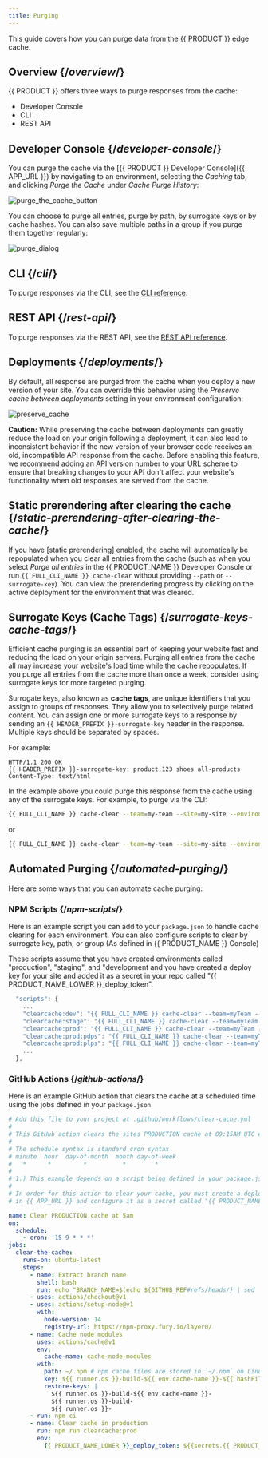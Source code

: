 ```yaml
---
title: Purging
---
```


This guide covers how you can purge data from the {{ PRODUCT }} edge cache.

## Overview {/*overview*/}

{{ PRODUCT }} offers three ways to purge responses from the cache:

- Developer Console
- CLI
- REST API

## Developer Console {/*developer-console*/}

You can purge the cache via the [{{ PRODUCT }} Developer Console]({{ APP_URL }}) by navigating to an environment, selecting the _Caching_ tab, and clicking _Purge the Cache_ under _Cache Purge History_:

![purge_the_cache_button](/images/purging/purge_the_cache_button.png)

You can choose to purge all entries, purge by path, by surrogate keys or by cache hashes. You can also save multiple paths in a group if you purge them together regularly:

![purge_dialog](/images/purging/dialog.png)

## CLI {/*cli*/}

To purge responses via the CLI, see the [CLI reference](/guides/cli#cache-clear).

## REST API {/*rest-api*/}

To purge responses via the REST API, see the [REST API reference](/guides/rest_api#clear-cache).

## Deployments {/*deployments*/}

By default, all response are purged from the cache when you deploy a new version of your site. You can override this behavior using the _Preserve cache between deployments_ setting in your environment configuration:

![preserve_cache](/images/purging/preserve.png)

__Caution:__ While preserving the cache between deployments can greatly reduce the load on your origin following a deployment, it can also lead to inconsistent behavior if the new version of your browser code receives an old, incompatible API response from the cache. Before enabling this feature, we recommend adding an API version number to your URL scheme to ensure that breaking changes to your API don't affect your website's functionality when old responses are served from the cache.

## Static prerendering after clearing the cache {/*static-prerendering-after-clearing-the-cache*/}

If you have [static prerendering] enabled, the cache will automatically be repopulated when you clear all entries from the cache (such as when you select _Purge all entries_ in the {{ PRODUCT_NAME }} Developer Console or run `{{ FULL_CLI_NAME }} cache-clear` without providing `--path` or `--surrogate-key`). You can view the prerendering progress by clicking on the active deployment for the environment that was cleared.

## Surrogate Keys (Cache Tags) {/*surrogate-keys-cache-tags*/}

Efficient cache purging is an essential part of keeping your website fast and reducing the load on your origin servers. Purging all entries from the cache all may increase your website's load time while the cache repopulates. If you purge all entries from the cache more than once a week, consider using surrogate keys for more targeted purging.

Surrogate keys, also known as **cache tags**,  are unique identifiers that you assign to groups of responses. They allow you to selectively purge related content. You can assign one or more surrogate keys to a response by sending an `{{ HEADER_PREFIX }}-surrogate-key` header in the response. Multiple keys should be separated by spaces.

For example:

```
HTTP/1.1 200 OK
{{ HEADER_PREFIX }}-surrogate-key: product.123 shoes all-products
Content-Type: text/html
```

In the example above you could purge this response from the cache using any of the surrogate keys. For example, to purge via the CLI:

```bash
{{ FULL_CLI_NAME }} cache-clear --team=my-team --site=my-site --environment=production --surrogate-key=product.123
```

or

```bash
{{ FULL_CLI_NAME }} cache-clear --team=my-team --site=my-site --environment=production --surrogate-key=shoes
```

## Automated Purging {/*automated-purging*/}

Here are some ways that you can automate cache purging:

### NPM Scripts {/*npm-scripts*/}

Here is an example script you can add to your `package.json` to handle cache clearing for each environment. You can also configure scripts to clear by surrogate key, path, or group (As defined in {{ PRODUCT_NAME }} Console)

These scripts assume that you have created environments called "production", "staging", and "development and you have created a deploy key for your site and added it as a secret in your repo called "{{ PRODUCT_NAME_LOWER }}\_deploy_token".

```js
  "scripts": {
    ...
    "clearcache:dev": "{{ FULL_CLI_NAME }} cache-clear --team=myTeam --site=my{{ PRODUCT_NAME }}App --environment=development --token=${{ PRODUCT_NAME_LOWER }}_deploy_token",
    "clearcache:stage": "{{ FULL_CLI_NAME }} cache-clear --team=myTeam --site=my{{ PRODUCT_NAME }}App --environment=staging --token=${{ PRODUCT_NAME_LOWER }}_deploy_token",
    "clearcache:prod": "{{ FULL_CLI_NAME }} cache-clear --team=myTeam --site=my{{ PRODUCT_NAME }}App --environment=production --token=${{ PRODUCT_NAME_LOWER }}_deploy_token",
    "clearcache:prod:pdps": "{{ FULL_CLI_NAME }} cache-clear --team=myTeam --site=my{{ PRODUCT_NAME }}App --environment=production --surrogate-key=pdp --token=${{ PRODUCT_NAME_LOWER }}_deploy_token",
    "clearcache:prod:plps": "{{ FULL_CLI_NAME }} cache-clear --team=myTeam --site=my{{ PRODUCT_NAME }}App --environment=production --surrogate-key=plp --token=${{ PRODUCT_NAME_LOWER }}_deploy_token",
    ...
  },
```

### GitHub Actions {/*github-actions*/}

Here is an example GitHub action that clears the cache at a scheduled time using the jobs defined in your `package.json`

```yml
# Add this file to your project at .github/workflows/clear-cache.yml
#
# This GitHub action clears the sites PRODUCTION cache at 09:15AM UTC every day.
#
# The schedule syntax is standard cron syntax
# minute  hour  day-of-month  month day-of-week
#   *      *         *          *        *
#
# 1.) This example depends on a script being defined in your package.json called clearcache:prod
#
# In order for this action to clear your cache, you must create a deploy token from the site settings page
# in {{ APP_URL }} and configure it as a secret called "{{ PRODUCT_NAME_LOWER }}_deploy_token" in your repo on GitHub.

name: Clear PRODUCTION cache at 5am
on:
  schedule:
    - cron: '15 9 * * *'
jobs:
  clear-the-cache:
    runs-on: ubuntu-latest
    steps:
      - name: Extract branch name
        shell: bash
        run: echo "BRANCH_NAME=$(echo ${GITHUB_REF#refs/heads/} | sed 's/\//_/g')" >> $GITHUB_ENV
      - uses: actions/checkout@v1
      - uses: actions/setup-node@v1
        with:
          node-version: 14
          registry-url: https://npm-proxy.fury.io/layer0/
      - name: Cache node modules
        uses: actions/cache@v1
        env:
          cache-name: cache-node-modules
        with:
          path: ~/.npm # npm cache files are stored in `~/.npm` on Linux/macOS
          key: ${{ runner.os }}-build-${{ env.cache-name }}-${{ hashFiles('**/package-lock.json') }}
          restore-keys: |
            ${{ runner.os }}-build-${{ env.cache-name }}-
            ${{ runner.os }}-build-
            ${{ runner.os }}-
      - run: npm ci
      - name: Clear cache in production
        run: npm run clearcache:prod
        env:
          {{ PRODUCT_NAME_LOWER }}_deploy_token: ${{secrets.{{ PRODUCT_NAME_LOWER }}_deploy_token}}
```
